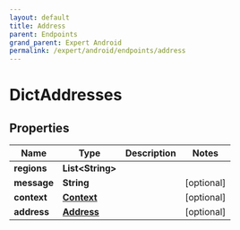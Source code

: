 ```yaml
---
layout: default
title: Address
parent: Endpoints
grand_parent: Expert Android
permalink: /expert/android/endpoints/address
---
```


# DictAddresses

## Properties
Name | Type | Description | Notes
------------ | ------------- | ------------- | -------------
**regions** | **List&lt;String&gt;** |  | 
**message** | **String** |  |  [optional]
**context** | [**Context**](Context.md) |  |  [optional]
**address** | [**Address**](Address.md) |  |  [optional]



